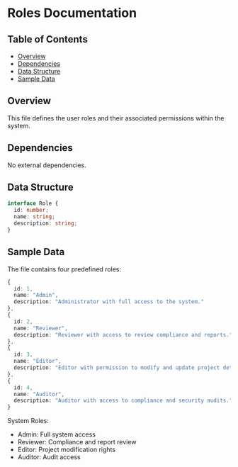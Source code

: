 # Roles Documentation

## Table of Contents

- [Overview](#overview)
- [Dependencies](#dependencies)
- [Data Structure](#data-structure)
- [Sample Data](#sample-data)

## Overview

This file defines the user roles and their associated permissions within the system.

## Dependencies

No external dependencies.

## Data Structure

```typescript
interface Role {
  id: number;
  name: string;
  description: string;
}
```

## Sample Data

The file contains four predefined roles:

```typescript
{
  id: 1,
  name: "Admin",
  description: "Administrator with full access to the system."
},
{
  id: 2,
  name: "Reviewer",
  description: "Reviewer with access to review compliance and reports."
},
{
  id: 3,
  name: "Editor",
  description: "Editor with permission to modify and update project details."
},
{
  id: 4,
  name: "Auditor",
  description: "Auditor with access to compliance and security audits."
}
```

System Roles:

- Admin: Full system access
- Reviewer: Compliance and report review
- Editor: Project modification rights
- Auditor: Audit access
